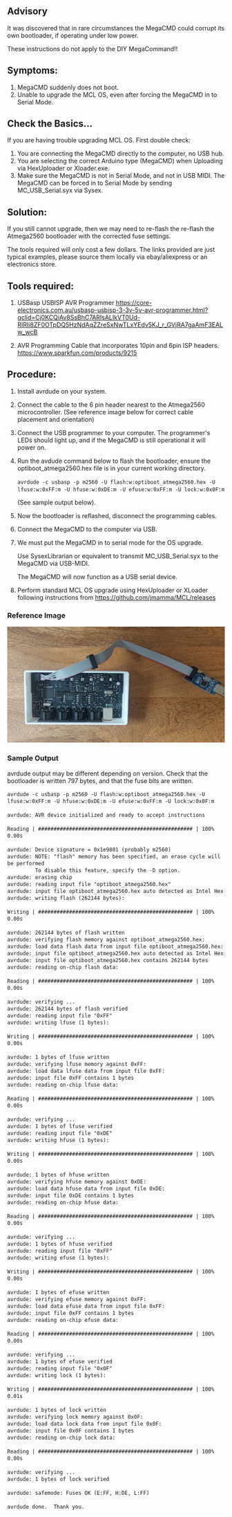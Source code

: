 ## Advisory

It was discovered that in rare circumstances the MegaCMD could corrupt its own bootloader, if operating under low power.

These instructions do not apply to the DIY MegaCommand!!

## Symptoms:

1) MegaCMD suddenly does not boot.
2) Unable to upgrade the MCL OS, even after forcing the MegaCMD in to Serial Mode.

## Check the Basics...

If you are having trouble upgrading MCL OS. First double check:

1) You are connecting the MegaCMD directly to the computer, no USB hub.
2) You are selecting the correct Arduino type (MegaCMD) when Uploading via HexUploader or Xloader.exe.
3) Make sure the MegaCMD is not in Serial Mode, and not in USB MIDI.
   The MegaCMD can be forced in to Serial Mode by sending MC_USB_Serial.syx via Sysex.

## Solution:

If you still cannot upgrade, then we may need to re-flash the re-flash the Atmega2560 bootloader 
with the corrected fuse settings.

The tools required will only cost a few dollars. The links provided are just typical examples,
please source them locally via ebay/aliexpress or an electronics store.

## Tools required:
  1) USBasp USBISP AVR Programmer
     https://core-electronics.com.au/usbasp-usbisp-3-3v-5v-avr-programmer.html?gclid=Cj0KCQiAv8SsBhC7ARIsALIkVT0Ud-RIRIi8ZF0OTpDQ5HzNdAqZZreSxNwTLxYEdv5KJ_r_GVjRA7gaAmF3EALw_wcB

  2) AVR Programming Cable that incorporates 10pin and 6pin ISP headers.
     https://www.sparkfun.com/products/9215

## Procedure:
  1) Install avrdude on your system.

  2) Connect the cable to the 6 pin header nearest to the Atmega2560 microcontroller. (See reference image below for correct cable placement and orientation)

  4) Connect the USB programmer to your computer. The programmer's LEDs should light up, and if the MegaCMD is still operational it will power on.

  5) Run the avdude command below to flash the bootloader, ensure the optiboot_atmega2560.hex file is in your current working directory.

     ```avrdude -c usbasp -p m2560 -U flash:w:optiboot_atmega2560.hex -U lfuse:w:0xFF:m -U hfuse:w:0xDE:m -U efuse:w:0xFF:m -U lock:w:0x0F:m```

     (See sample output below).

  6) Now the bootloader is reflashed, disconnect the programming cables.

  7) Connect the MegaCMD to the computer via USB.

  8) We must put the MegaCMD in to serial mode for the OS upgrade.

     Use SysexLibrarian or equivalent to transmit MC_USB_Serial.syx to the MegaCMD via USB-MIDI.

     The MegaCMD will now function as a USB serial device.

  9) Perform standard MCL OS upgrade using HexUploader or XLoader following instructions from https://github.com/jmamma/MCL/releases

### Reference Image

![alt text](https://github.com/jmamma/MegaCMD/blob/main/Bootloader/programmer.jpg?raw=true)

### Sample Output

avrdude output may be different depending on version. Check that the bootloader is written 797 bytes, and that the fuse bits are written.

```
avrdude -c usbasp -p m2560 -U flash:w:optiboot_atmega2560.hex -U lfuse:w:0xFF:m -U hfuse:w:0xDE:m -U efuse:w:0xFF:m -U lock:w:0x0F:m 

avrdude: AVR device initialized and ready to accept instructions

Reading | ################################################## | 100% 0.00s

avrdude: Device signature = 0x1e9801 (probably m2560)
avrdude: NOTE: "flash" memory has been specified, an erase cycle will be performed
         To disable this feature, specify the -D option.
avrdude: erasing chip
avrdude: reading input file "optiboot_atmega2560.hex"
avrdude: input file optiboot_atmega2560.hex auto detected as Intel Hex
avrdude: writing flash (262144 bytes):

Writing | ################################################## | 100% 0.00s

avrdude: 262144 bytes of flash written
avrdude: verifying flash memory against optiboot_atmega2560.hex:
avrdude: load data flash data from input file optiboot_atmega2560.hex:
avrdude: input file optiboot_atmega2560.hex auto detected as Intel Hex
avrdude: input file optiboot_atmega2560.hex contains 262144 bytes
avrdude: reading on-chip flash data:

Reading | ################################################## | 100% 0.00s

avrdude: verifying ...
avrdude: 262144 bytes of flash verified
avrdude: reading input file "0xFF"
avrdude: writing lfuse (1 bytes):

Writing | ################################################## | 100% 0.00s

avrdude: 1 bytes of lfuse written
avrdude: verifying lfuse memory against 0xFF:
avrdude: load data lfuse data from input file 0xFF:
avrdude: input file 0xFF contains 1 bytes
avrdude: reading on-chip lfuse data:

Reading | ################################################## | 100% 0.00s

avrdude: verifying ...
avrdude: 1 bytes of lfuse verified
avrdude: reading input file "0xDE"
avrdude: writing hfuse (1 bytes):

Writing | ################################################## | 100% 0.00s

avrdude: 1 bytes of hfuse written
avrdude: verifying hfuse memory against 0xDE:
avrdude: load data hfuse data from input file 0xDE:
avrdude: input file 0xDE contains 1 bytes
avrdude: reading on-chip hfuse data:

Reading | ################################################## | 100% 0.00s

avrdude: verifying ...
avrdude: 1 bytes of hfuse verified
avrdude: reading input file "0xFF"
avrdude: writing efuse (1 bytes):

Writing | ################################################## | 100% 0.00s

avrdude: 1 bytes of efuse written
avrdude: verifying efuse memory against 0xFF:
avrdude: load data efuse data from input file 0xFF:
avrdude: input file 0xFF contains 1 bytes
avrdude: reading on-chip efuse data:

Reading | ################################################## | 100% 0.00s

avrdude: verifying ...
avrdude: 1 bytes of efuse verified
avrdude: reading input file "0x0F"
avrdude: writing lock (1 bytes):

Writing | ################################################## | 100% 0.01s

avrdude: 1 bytes of lock written
avrdude: verifying lock memory against 0x0F:
avrdude: load data lock data from input file 0x0F:
avrdude: input file 0x0F contains 1 bytes
avrdude: reading on-chip lock data:

Reading | ################################################## | 100% 0.00s

avrdude: verifying ...
avrdude: 1 bytes of lock verified

avrdude: safemode: Fuses OK (E:FF, H:DE, L:FF)

avrdude done.  Thank you.
```
